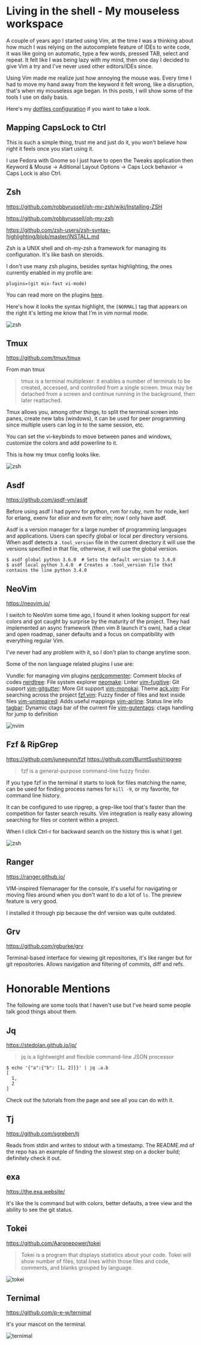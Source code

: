 # Living in the shell - My mouseless  workspace

A couple of years ago I started using Vim, at the time I was a thinking about
how much I was relying on the autocomplete feature of IDEs to write code, it
was like going on automatic, type a few words, pressed TAB, select and repeat.
It felt like I was being lazy with my mind, then one day I decided to give Vim
a try and I've never used other editors/IDEs since.

Using Vim made me realize just how annoying the mouse was. Every time I had
to move my hand away from the keyword it felt wrong, like a disruption, that's
when my mouseless age began. In this posts, I will show some of the tools I
use on daily basis.

Here's my [dotfiles configuration](https://github.com/alejandrodnm/dotfiles)
if you want to take a look.

## Mapping CapsLock to Ctrl

This is such a simple thing, trust me and just do it, you won't believe how
right it feels once you start using it.

I use Fedora with Gnome so I just have to open the Tweaks application then
Keyword & Mouse -> Aditional Layout Options -> Caps Lock behavior -> Caps Lock
is also Ctrl.


## Zsh

https://github.com/robbyrussell/oh-my-zsh/wiki/Installing-ZSH

https://github.com/robbyrussell/oh-my-zsh

https://github.com/zsh-users/zsh-syntax-highlighting/blob/master/INSTALL.md

Zsh is a UNIX shell and oh-my-zsh a framework for managing its configuration.
It's like bash on steroids.

I don't use many zsh plugins, besides syntax highlighting, the ones
currently enabled in my profile are:

```
plugins=(git mix-fast vi-mode)
```

You can read more on the plugins [here](https://github.com/robbyrussell/oh-my-zsh/wiki/Plugins).

Here's how it looks the syntax highlight, the `[NORMAL]` tag that appears on
the right it's letting me know that I'm in vim normal mode.

![zsh](zsh.png)

## Tmux

https://github.com/tmux/tmux

From man tmux

> tmux is a terminal multiplexer: it enables a number of terminals to be
> created, accessed, and controlled from a single screen. tmux may be detached
> from a screen and continue running in the background, then later reattached.

Tmux allows you, among other things, to split the terminal screen into panes,
create new tabs (windows), it can be used for peer programming since multiple
users can log in to the same session, etc.

You can set the vi-keybinds to move between panes and windows, customize the
colors and add powerline to it.

This is how my tmux config looks like.

![zsh](tmux.png)

## Asdf

https://github.com/asdf-vm/asdf

Before using asdf I had pyenv for python, rvm for ruby, nvm for node, kerl for
erlang, exenv for elixir and evm for elm; now I only have asdf.

Asdf is a version manager for a large number of programming languages and
applications. Users can specify global or local per directory versions. When
asdf detects a `.tool_version` file in the current directory it will use the
versions specified in that file, otherwise, it will use the global version.

```
$ asdf global python 3.6.0  # Sets the default version to 3.6.0
$ asdf local python 3.4.0  # Creates a .tool_version file that contains the line python 3.4.0
```

## NeoVim

https://neovim.io/

I switch to NeoVim some time ago, I found it when looking support for real
colors and got caught by surprise by the maturity of the project. They had
implemented an async framework (then vim 8 launch it's own), had a clear and
open roadmap, saner defaults and a focus on compatibility with everything
regular Vim.

I've never had any problem with it, so I don't plan to change anytime soon.

Some of the non language related plugins I use are:

Vundle: for managing vim plugins
[nerdcommenter](https://github.com/scrooloose/nerdcommenter): Comment blocks of codes
[nerdtree](https://github.com/scrooloose/nerdtree): File system explorer
[neomake](https://github.com/neomake/neomake): Linter
[vim-fugitive](https://github.com/tpope/vim-fugitive): Git support
[vim-gitgutter](https://github.com/airblade/vim-gitgutter): More Git support
[vim-monokai](https://github.com/crusoexia/vim-monokai): Theme
[ack.vim](https://github.com/mileszs/ack.vim): For searching across the project
[fzf.vim](https://github.com/junegunn/fzf.vim): Fuzzy finder of files and text inside files
[vim-unimpaired](https://github.com/tpope/vim-unimpaired): Adds useful mappings
[vim-airline](https://github.com/bling/vim-airline): Status line info
[tagbar](https://github.com/majutsushi/tagbar): Dynamic ctags bar of the current file
[vim-gutentags](https://github.com/ludovicchabant/vim-gutentags): ctags handling for jump to definition

![nvim](nvim.png)

## Fzf & RipGrep

https://github.com/junegunn/fzf
https://github.com/BurntSushi/ripgrep

> fzf is a general-purpose command-line fuzzy finder.

If you type fzf in the terminal it starts to look for files matching the name,
can be used for finding process names for `kill -9`, or my favorite, for
command line history.

It can be configured to use ripgrep, a grep-like tool that's faster than the
competition for faster search results. Vim integration is really easy allowing
searching for files or content within a project.

When I click Ctrl-r for backward search on the history this is what I get.

![zsh](fzf_history.png)

## Ranger

https://ranger.github.io/

VIM-inspired filemanager for the console, it's useful for navigating or moving
files around when you don't want to do a lot of `ls`. The preview feature is
very good.

I installed it through pip because the dnf version was quite outdated.

## Grv

https://github.com/rgburke/grv

Terminal-based interface for viewing git repositories, it's like ranger but
for git repositories. Allows navigation and filtering of commits, diff and refs.


# Honorable Mentions

The following are some tools that I haven't use but I've heard some people talk good
things about them.

## Jq

https://stedolan.github.io/jq/

> jq is a lightweight and flexible command-line JSON processor

```
$ echo '{"a":{"b": [1, 2]}}' | jq .a.b
[
  1,
  2
]
```

Check out the tutorials from the page and see all you can do with it.

## Tj

https://github.com/sgreben/tj

Reads from stdin and writes to stdout with a timestamp. The README.md of the
repo has an example of finding the slowest step on a docker build; definitely
check it out.

## exa

https://the.exa.website/

It's like the ls command but with colors, better defaults, a tree view and
the ability to see the git status.

## Tokei

https://github.com/Aaronepower/tokei

> Tokei is a program that displays statistics about your code. Tokei will show
> number of files, total lines within those files and code, comments, and
> blanks grouped by language.

![tokei](tokei.png)

## Ternimal

https://github.com/p-e-w/ternimal

It's your mascot on the terminal.

![ternimal](ternimal.gif)
